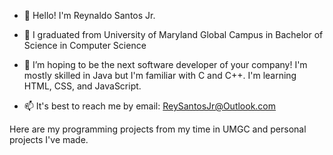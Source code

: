 - 👋 Hello! I'm Reynaldo Santos Jr.
- 🌱 I graduated from University of Maryland Global Campus in Bachelor of Science in Computer Science
- 💞️ I’m hoping to be the next software developer of your company!
  I'm mostly skilled in Java but I'm familiar with C and C++.
  I'm learning HTML, CSS, and JavaScript.

- 📫 It's best to reach me by email: ReySantosJr@Outlook.com


Here are my programming projects from my time in UMGC and personal projects I've made.
